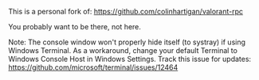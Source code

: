 This is a personal fork of: https://github.com/colinhartigan/valorant-rpc

You probably want to be there, not here.

Note: The console window won't properly hide itself (to systray) if using Windows Terminal. As a workaround, change your default Terminal to Windows Console Host in Windows Settings. Track this issue for updates: https://github.com/microsoft/terminal/issues/12464